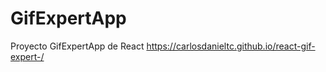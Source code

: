 # GifExpertApp

Proyecto GifExpertApp de React 
https://carlosdanieltc.github.io/react-gif-expert-/
